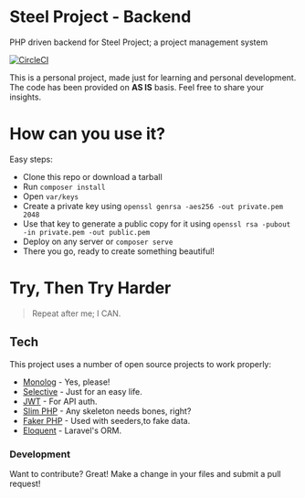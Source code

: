 # Steel Project - Backend

PHP driven backend for Steel Project; a project management system

[![CircleCI](https://circleci.com/gh/circleci/circleci-docs/tree/teesloane-patch-5.svg?style=svg)](https://circleci.com/gh/circleci/circleci-docs/?branch=circleci-project-setup)

This is a personal project, made just for learning and personal development. The code has been provided on **AS IS** basis.
Feel free to share your insights.

# How can you use it?

Easy steps:

- Clone this repo or download a tarball
- Run `composer install`
- Open `var/keys`
- Create a private key using `openssl genrsa -aes256 -out private.pem 2048`
- Use that key to generate a public copy for it using `openssl rsa -pubout -in private.pem -out public.pem`
- Deploy on any server or `composer serve`
- There you go, ready to create something beautiful!
 

# Try, Then Try Harder

> Repeat after me; I CAN.


## Tech

This project uses a number of open source projects to work properly:

* [Monolog] - Yes, please!
* [Selective] - Just for an easy life.
* [JWT] - For API auth.
* [Slim PHP] - Any skeleton needs bones, right?
* [Faker PHP] - Used with seeders,to fake data.
* [Eloquent] - Laravel's ORM.




### Development

Want to contribute? Great!
Make a change in your files and submit a pull request!

   [Eloquent]: <https://laravel.com/docs/9.x/eloquent/>
   [Monolog]: <https://github.com/Seldaek/monolog>
   [Selective]: <https://github.com/selective-php>
   [JWT]: <https://jwt.io/>
   [Faker PHP]: <https://fakerphp.github.io/>
   [Slim PHP]: <https://www.slimframework.com/>


